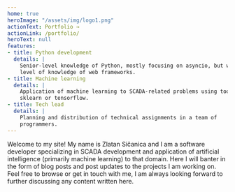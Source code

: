 ```yaml
---
home: true
heroImage: "/assets/img/logo1.png"
actionText: Portfolio →
actionLink: /portfolio/
heroText: null
features:
- title: Python development
  details: |
    Senior-level knowledge of Python, mostly focusing on asyncio, but with some
    level of knowledge of web frameworks.
- title: Machine learning
  details: |
    Application of machine learning to SCADA-related problems using tools like
    sklearn or tensorflow.
- title: Tech lead
  details: |
    Planning and distribution of technical assignments in a team of
    programmers.
---
```


Welcome to my site! My name is Zlatan Sičanica and I am a software developer
specializing in SCADA development and application of artificial intelligence
(primarily machine learning) to that domain. Here I will banter in the form of
blog posts and post updates to the projects I am working on. Feel free to
browse or get in touch with me, I am always looking forward to further
discussing any content written here.
